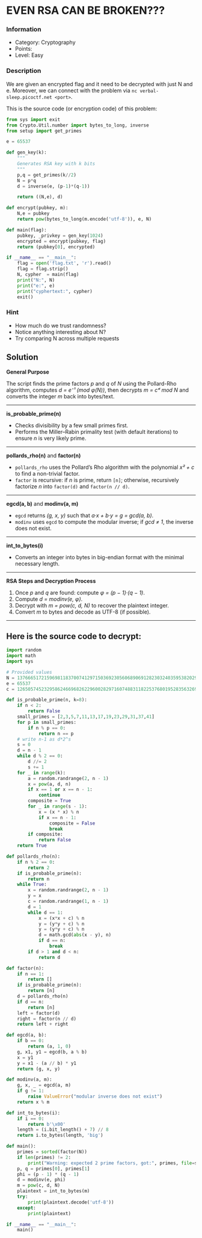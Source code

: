 # EVEN RSA CAN BE BROKEN???

### Information
- Category: Cryptography
- Points: 
- Level: Easy

### Description
We are given an encrypted flag and it need to be decrypted with just N and e. Moreover, we can connect with the problem via `nc verbal-sleep.picoctf.net <port>`.

This is the source code (or encryption code) of this problem:
```python
from sys import exit
from Crypto.Util.number import bytes_to_long, inverse
from setup import get_primes

e = 65537

def gen_key(k):
    """
    Generates RSA key with k bits
    """
    p,q = get_primes(k//2)
    N = p*q
    d = inverse(e, (p-1)*(q-1))

    return ((N,e), d)

def encrypt(pubkey, m):
    N,e = pubkey
    return pow(bytes_to_long(m.encode('utf-8')), e, N)

def main(flag):
    pubkey, _privkey = gen_key(1024)
    encrypted = encrypt(pubkey, flag) 
    return (pubkey[0], encrypted)

if __name__ == "__main__":
    flag = open('flag.txt', 'r').read()
    flag = flag.strip()
    N, cypher  = main(flag)
    print("N:", N)
    print("e:", e)
    print("cyphertext:", cypher)
    exit()
```

### Hint
- How much do we trust randomness?
- Notice anything interesting about N?
- Try comparing N across multiple requests

## Solution
**General Purpose**

The script finds the prime factors *p* and *q* of *N* using the Pollard-Rho algorithm, computes *d = e⁻¹ (mod φ(N))*, then decrypts *m = cᵈ mod N* and converts the integer *m* back into bytes/text.

---
**is_probable_prime(n)**
* Checks divisibility by a few small primes first.
* Performs the Miller–Rabin primality test (with default iterations) to ensure *n* is very likely prime.
---
**pollards_rho(n)** and **factor(n)**
* `pollards_rho` uses the Pollard’s Rho algorithm with the polynomial *x² + c* to find a non-trivial factor.
* `factor` is recursive: if *n* is prime, return `[n]`; otherwise, recursively factorize *n* into `factor(d)` and `factor(n // d)`.
---
**egcd(a, b)** and **modinv(a, m)**
* `egcd` returns *(g, x, y)* such that *a·x + b·y = g = gcd(a, b)*.
* `modinv` uses `egcd` to compute the modular inverse; if *gcd ≠ 1*, the inverse does not exist.
---
**int_to_bytes(i)**
* Converts an integer into bytes in big-endian format with the minimal necessary length.
---
**RSA Steps and Decryption Process**
1. Once *p* and *q* are found: compute *φ = (p − 1)·(q − 1)*.
2. Compute *d = modinv(e, φ)*.
3. Decrypt with *m = pow(c, d, N)* to recover the plaintext integer.
4. Convert *m* to bytes and decode as UTF-8 (if possible).
---
## Here is the source code to decrypt:
```python
import random
import math
import sys

# Provided values
N = 13766651721596981183700741297150369230560689069128230324035953820292272595787831642980286580900189101899655207185461323724166161033755321783245900457593642
e = 65537
c = 12650574523295862466968262296002829716074883118225376801952835632693254994614585073790631068974000423096213782792321774836192460558640712764393359893582681

def is_probable_prime(n, k=8):
    if n < 2:
        return False
    small_primes = [2,3,5,7,11,13,17,19,23,29,31,37,41]
    for p in small_primes:
        if n % p == 0:
            return n == p
    # write n-1 as d*2^s
    s = 0
    d = n - 1
    while d % 2 == 0:
        d //= 2
        s += 1
    for _ in range(k):
        a = random.randrange(2, n - 1)
        x = pow(a, d, n)
        if x == 1 or x == n - 1:
            continue
        composite = True
        for _ in range(s - 1):
            x = (x * x) % n
            if x == n - 1:
                composite = False
                break
        if composite:
            return False
    return True

def pollards_rho(n):
    if n % 2 == 0:
        return 2
    if is_probable_prime(n):
        return n
    while True:
        x = random.randrange(2, n - 1)
        y = x
        c = random.randrange(1, n - 1)
        d = 1
        while d == 1:
            x = (x*x + c) % n
            y = (y*y + c) % n
            y = (y*y + c) % n
            d = math.gcd(abs(x - y), n)
            if d == n:
                break
        if d > 1 and d < n:
            return d

def factor(n):
    if n == 1:
        return []
    if is_probable_prime(n):
        return [n]
    d = pollards_rho(n)
    if d == n:
        return [n]
    left = factor(d)
    right = factor(n // d)
    return left + right

def egcd(a, b):
    if b == 0:
        return (a, 1, 0)
    g, x1, y1 = egcd(b, a % b)
    x = y1
    y = x1 - (a // b) * y1
    return (g, x, y)

def modinv(a, m):
    g, x, _ = egcd(a, m)
    if g != 1:
        raise ValueError("modular inverse does not exist")
    return x % m

def int_to_bytes(i):
    if i == 0:
        return b'\x00'
    length = (i.bit_length() + 7) // 8
    return i.to_bytes(length, 'big')

def main():
    primes = sorted(factor(N))
    if len(primes) != 2:
        print("Warning: expected 2 prime factors, got:", primes, file=sys.stderr)
    p, q = primes[0], primes[1]
    phi = (p - 1) * (q - 1)
    d = modinv(e, phi)
    m = pow(c, d, N)
    plaintext = int_to_bytes(m)
    try:
        print(plaintext.decode('utf-8'))
    except:
        print(plaintext)

if __name__ == "__main__":
    main()
```
